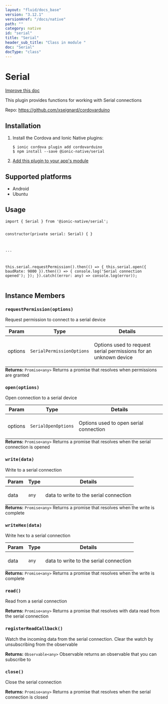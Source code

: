 ```yaml
---
layout: "fluid/docs_base"
version: "3.12.1"
versionHref: "/docs/native"
path: ""
category: native
id: "serial"
title: "Serial"
header_sub_title: "Class in module "
doc: "Serial"
docType: "class"
---
```


<h1 class="api-title">Serial</h1>

<a class="improve-v2-docs" href="http://github.com/ionic-team/ionic-native/edit/master/src/@ionic-native/plugins/serial/index.ts#L14">
  Improve this doc
</a>






<p>This plugin provides functions for working with Serial connections</p>


<p>Repo:
  <a href="https://github.com/xseignard/cordovarduino">
    https://github.com/xseignard/cordovarduino
  </a>
</p>


<h2>Installation</h2>
<ol class="installation">
  <li>Install the Cordova and Ionic Native plugins:<br>
    <pre><code class="nohighlight">$ ionic cordova plugin add cordovarduino
$ npm install --save @ionic-native/serial
</code></pre>
  </li>
  <li><a href="https://ionicframework.com/docs/native/#Add_Plugins_to_Your_App_Module">Add this plugin to your app's module</a></li>
</ol>



<h2>Supported platforms</h2>
<ul>
  <li>Android</li><li>Ubuntu</li>
</ul>






<h2>Usage</h2>
<pre><code class="lang-typescript">import { Serial } from &#39;@ionic-native/serial&#39;;

constructor(private serial: Serial) { }

...

this.serial.requestPermission().then(() =&gt; {
  this.serial.open({
    baudRate: 9800
  }).then(() =&gt; {
    console.log(&#39;Serial connection opened&#39;);
  });
}).catch((error: any) =&gt; console.log(error));
</code></pre>








<h2>Instance Members</h2>
<h3><a class="anchor" name="requestPermission" href="#requestPermission"></a><code>requestPermission(options)</code></h3>




Request permission to connect to a serial device

<table class="table param-table" style="margin:0;">
  <thead>
  <tr>
    <th>Param</th>
    <th>Type</th>
    <th>Details</th>
  </tr>
  </thead>
  <tbody>
  <tr>
    <td>
      options</td>
    <td>
      <code>SerialPermissionOptions</code>
    </td>
    <td>
      <p>Options used to request serial permissions for an unknown device</p>
</td>
  </tr>
  </tbody>
</table>

<div class="return-value" markdown="1">
  <i class="icon ion-arrow-return-left"></i>
  <b>Returns:</b> <code>Promise&lt;any&gt;</code> Returns a promise that resolves when permissions are granted
</div><h3><a class="anchor" name="open" href="#open"></a><code>open(options)</code></h3>


Open connection to a serial device

<table class="table param-table" style="margin:0;">
  <thead>
  <tr>
    <th>Param</th>
    <th>Type</th>
    <th>Details</th>
  </tr>
  </thead>
  <tbody>
  <tr>
    <td>
      options</td>
    <td>
      <code>SerialOpenOptions</code>
    </td>
    <td>
      <p>Options used to open serial connection</p>
</td>
  </tr>
  </tbody>
</table>

<div class="return-value" markdown="1">
  <i class="icon ion-arrow-return-left"></i>
  <b>Returns:</b> <code>Promise&lt;any&gt;</code> Returns a promise that resolves when the serial connection is opened
</div><h3><a class="anchor" name="write" href="#write"></a><code>write(data)</code></h3>


Write to a serial connection

<table class="table param-table" style="margin:0;">
  <thead>
  <tr>
    <th>Param</th>
    <th>Type</th>
    <th>Details</th>
  </tr>
  </thead>
  <tbody>
  <tr>
    <td>
      data</td>
    <td>
      <code>any</code>
    </td>
    <td>
      <p>data to write to the serial connection</p>
</td>
  </tr>
  </tbody>
</table>

<div class="return-value" markdown="1">
  <i class="icon ion-arrow-return-left"></i>
  <b>Returns:</b> <code>Promise&lt;any&gt;</code> Returns a promise that resolves when the write is complete
</div><h3><a class="anchor" name="writeHex" href="#writeHex"></a><code>writeHex(data)</code></h3>


Write hex to a serial connection

<table class="table param-table" style="margin:0;">
  <thead>
  <tr>
    <th>Param</th>
    <th>Type</th>
    <th>Details</th>
  </tr>
  </thead>
  <tbody>
  <tr>
    <td>
      data</td>
    <td>
      <code>any</code>
    </td>
    <td>
      <p>data to write to the serial connection</p>
</td>
  </tr>
  </tbody>
</table>

<div class="return-value" markdown="1">
  <i class="icon ion-arrow-return-left"></i>
  <b>Returns:</b> <code>Promise&lt;any&gt;</code> Returns a promise that resolves when the write is complete
</div><h3><a class="anchor" name="read" href="#read"></a><code>read()</code></h3>


Read from a serial connection



<div class="return-value" markdown="1">
  <i class="icon ion-arrow-return-left"></i>
  <b>Returns:</b> <code>Promise&lt;any&gt;</code> Returns a promise that resolves with data read from the serial connection
</div><h3><a class="anchor" name="registerReadCallback" href="#registerReadCallback"></a><code>registerReadCallback()</code></h3>




Watch the incoming data from the serial connection. Clear the watch by unsubscribing from the observable



<div class="return-value" markdown="1">
  <i class="icon ion-arrow-return-left"></i>
  <b>Returns:</b> <code>Observable&lt;any&gt;</code> Observable returns an observable that you can subscribe to
</div><h3><a class="anchor" name="close" href="#close"></a><code>close()</code></h3>


Close the serial connection



<div class="return-value" markdown="1">
  <i class="icon ion-arrow-return-left"></i>
  <b>Returns:</b> <code>Promise&lt;any&gt;</code> Returns a promise that resolves when the serial connection is closed
</div>





